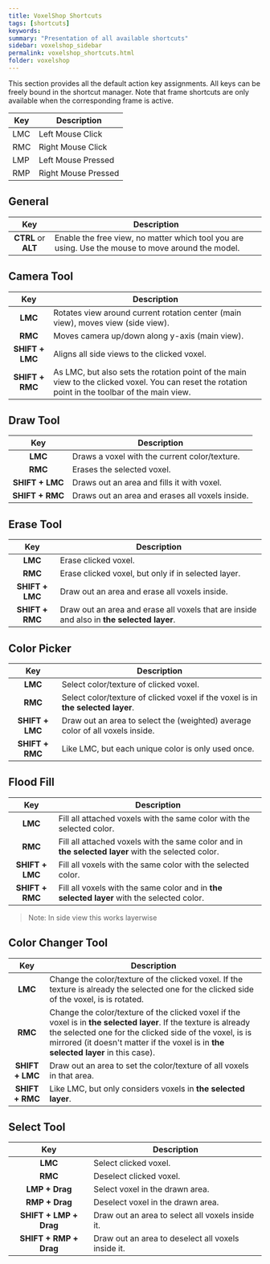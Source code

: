 ```yaml
---
title: VoxelShop Shortcuts
tags: [shortcuts]
keywords:
summary: "Presentation of all available shortcuts"
sidebar: voxelshop_sidebar
permalink: voxelshop_shortcuts.html
folder: voxelshop
---
```


This section provides all the default action key assignments. All keys can be freely bound in the shortcut manager. Note that frame shortcuts are only available when the corresponding frame is active.

|Key|Description|
|---|---|
|LMC|Left Mouse Click|
|RMC|Right Mouse Click|
|LMP|Left Mouse Pressed|
|RMP|Right Mouse Pressed|

## General

|Key|Description|
|:---:|---|
|**CTRL** or **ALT** |Enable the free view, no matter which tool you are using. Use the mouse to move around the model.|

## Camera Tool

|Key|Description|
|:--:|---|
|**LMC**|Rotates view around current rotation center (main view), moves view (side view).|
|**RMC**| Moves camera up/down along y-axis (main view).|
|**SHIFT + LMC**| Aligns all side views to the clicked voxel.|
|**SHIFT + RMC**| As LMC, but also sets the rotation point of the main view to the clicked voxel. You can reset the rotation point in the toolbar of the main view.|

## Draw Tool

|Key|Description|
|:--:|---|
|**LMC**| Draws a voxel with the current color/texture.|
|**RMC**| Erases the selected voxel.|
|**SHIFT + LMC**| Draws out an area and fills it with voxel. |
|**SHIFT + RMC**| Draws out an area and erases all voxels inside.|

## Erase Tool

|Key|Description|
|:--:|---|
|**LMC**| Erase clicked voxel.|
|**RMC**| Erase clicked voxel, but only if in selected layer.|
|**SHIFT + LMC**| Draw out an area and erase all voxels inside.|
|**SHIFT + RMC**| Draw out an area and erase all voxels that are inside and also in **the selected layer**.|

## Color Picker

|Key|Description|
|:--:|---|
|**LMC**| Select color/texture of clicked voxel.|
|**RMC**| Select color/texture of clicked voxel if the voxel is in **the selected layer**.|
|**SHIFT + LMC**| Draw out an area to select the (weighted) average color of all voxels inside.|
|**SHIFT + RMC**| Like LMC, but each unique color is only used once.|

## Flood Fill

|Key|Description|
|:--:|---|
|**LMC**| Fill all attached voxels with the same color with the selected color.|
|**RMC**| Fill all attached voxels with the same color and in **the selected layer** with the selected color.|
|**SHIFT + LMC**| Fill all voxels with the same color with the selected color.|
|**SHIFT + RMC**| Fill all voxels with the same color and in **the selected layer** with the selected color.|

> Note: In side view this works layerwise

## Color Changer Tool

|Key|Description|
|:--:|---|
|**LMC**| Change the color/texture of the clicked voxel. If the texture is already the selected one for the clicked side of the voxel, is is rotated.|
|**RMC**| Change the color/texture of the clicked voxel if the voxel is in **the selected layer**. If the texture is already the selected one for the clicked side of the voxel, is is mirrored (it doesn't matter if the voxel is in **the selected layer** in this case).|
|**SHIFT + LMC**| Draw out an area to set the color/texture of all voxels in that area.
|**SHIFT + RMC**| Like LMC, but only considers voxels in **the selected layer**.|

## Select Tool

|Key|Description|
|:--:|---|
|**LMC**| Select clicked voxel.|
|**RMC**| Deselect clicked voxel.|
|**LMP + Drag**| Select voxel in the drawn area.|
|**RMP + Drag**| Deselect voxel in the drawn area.|
|**SHIFT + LMP + Drag**| Draw out an area to select all voxels inside it.|
|**SHIFT + RMP + Drag**| Draw out an area to deselect all voxels inside it.|